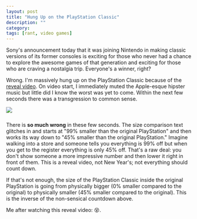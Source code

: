 ```yaml
---
layout: post
title: "Hung Up on the PlayStation Classic"
description: ""
category: 
tags: [rant, video games]
---
```


Sony's announcement today that it was joining Nintendo in making classic versions of its former consoles is exciting for those who never had a chance to explore the awesome games of that generation and exciting for those who are craving a nostalgia trip. Everyone's a winner, right?

Wrong. I'm massively hung up on the PlayStation Classic because of the [reveal video][1]. On video start, I immediately muted the Apple-esque hipster music but little did I know the worst was yet to come. Within the next few seconds there was a transgression to common sense.

<div>
	<img class="rounded-corners" style="max-width: 480px; border: 1px; margin-bottom: 0px;" src="{{ site.images2018 }}/09-18/ps-classic.gif"/>
	<p class="caption-text" style="line-height: 1.0em; margin-bottom: 24px;"><strong></strong></p>
</div>

There is **so much wrong** in these few seconds. The size comparison text glitches in and starts at "99% smaller than the original PlayStation" and then works its way down to "45% smaller than the original PlayStation." Imagine walking into a store and someone tells you everything is 99% off but when you get to the register everything is only 45% off. That's a raw deal: you don't show someone a more impressive number and then lower it right in front of them. This is a reveal video, not New Year's; not everything should count down.

If that's not enough, the size of the PlayStation Classic inside the original PlayStation is going from physically bigger (0% smaller compared to the original) to physically smaller (45% smaller compared to the original). This is the inverse of the non-sensical countdown above.

Me after watching this reveal video: 😵. 

[1]: https://www.youtube.com/watch?v=nl2h8LDq_oI
